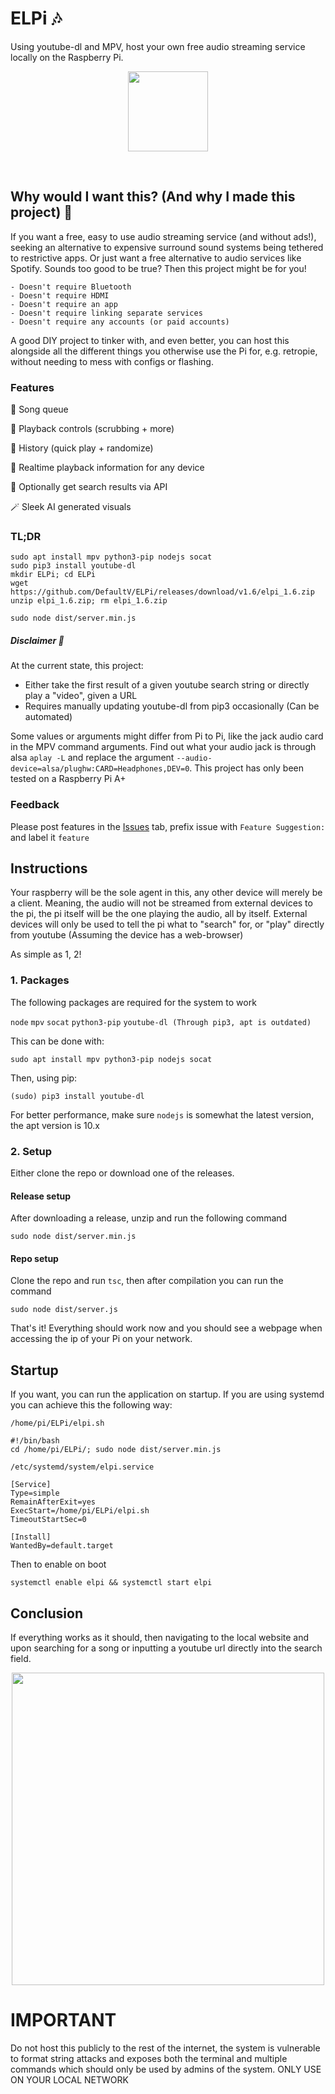# ELPi :notes:

Using youtube-dl and MPV, host your own free audio streaming service locally on the Raspberry Pi.

<p align="center">
  <img width="128" src="https://user-images.githubusercontent.com/14123880/184543425-90f57adf-c123-4138-aec1-b6c349e30eeb.png">
</p>
<br>

## Why would I want this? (And why I made this project) :thinking:

If you want a free, easy to use audio streaming service (and without ads!), seeking an alternative to expensive surround sound systems being tethered to restrictive apps. Or just want a free alternative to audio services like Spotify. Sounds too good to be true? Then this project might be for you!

```
- Doesn't require Bluetooth
- Doesn't require HDMI
- Doesn't require an app
- Doesn't require linking separate services
- Doesn't require any accounts (or paid accounts)
```

A good DIY project to tinker with, and even better, you can host this alongside all the different things you otherwise use the Pi for, e.g. retropie, without needing to mess with configs or flashing.

### Features

:tada: Song queue

:tada: Playback controls (scrubbing + more)

:tada: History (quick play + randomize)

:tada: Realtime playback information for any device

:tada: Optionally get search results via API

:magic_wand: Sleek AI generated visuals

### TL;DR

```
sudo apt install mpv python3-pip nodejs socat
sudo pip3 install youtube-dl
mkdir ELPi; cd ELPi
wget https://github.com/DefaultV/ELPi/releases/download/v1.6/elpi_1.6.zip
unzip elpi_1.6.zip; rm elpi_1.6.zip

sudo node dist/server.min.js
```

##### Disclaimer :triangular_flag_on_post:

At the current state, this project:

- Either take the first result of a given youtube search string or directly play a "video", given a URL
- Requires manually updating youtube-dl from pip3 occasionally (Can be automated)

Some values or arguments might differ from Pi to Pi, like the jack audio card in the MPV command arguments. Find out what your audio jack is through alsa `aplay -L` and replace the argument `--audio-device=alsa/plughw:CARD=Headphones,DEV=0`. This project has only been tested on a Raspberry Pi A+

### Feedback

Please post features in the [Issues](https://github.com/DefaultV/mpvberrypi/issues) tab, prefix issue with `Feature Suggestion:` and label it `feature`

## Instructions

Your raspberry will be the sole agent in this, any other device will merely be a client. Meaning, the audio will not be streamed from external devices to the pi, the pi itself will be the one playing the audio, all by itself. External devices will only be used to tell the pi what to "search" for, or "play" directly from youtube (Assuming the device has a web-browser)

As simple as 1, 2!

<a name="packages"></a>

### 1. Packages

The following packages are required for the system to work

`node`
`mpv`
`socat`
`python3-pip`
`youtube-dl (Through pip3, apt is outdated)`

This can be done with:

```
sudo apt install mpv python3-pip nodejs socat
```

Then, using pip:

```
(sudo) pip3 install youtube-dl
```

For better performance, make sure `nodejs` is somewhat the latest version, the apt version is 10.x

### 2. Setup

Either clone the repo or download one of the releases.

#### Release setup

After downloading a release, unzip and run the following command

```
sudo node dist/server.min.js
```

#### Repo setup

Clone the repo and run `tsc`, then after compilation you can run the command

```
sudo node dist/server.js
```

That's it! Everything should work now and you should see a webpage when accessing the ip of your Pi on your network.

## Startup

If you want, you can run the application on startup. If you are using systemd you can achieve this the following way:

`/home/pi/ELPi/elpi.sh`

```
#!/bin/bash
cd /home/pi/ELPi/; sudo node dist/server.min.js
```

`/etc/systemd/system/elpi.service`

```
[Service]
Type=simple
RemainAfterExit=yes
ExecStart=/home/pi/ELPi/elpi.sh
TimeoutStartSec=0

[Install]
WantedBy=default.target
```

Then to enable on boot

```
systemctl enable elpi && systemctl start elpi
```

## Conclusion

If everything works as it should, then navigating to the local website and upon searching for a song or inputting a youtube url directly into the search field.

<p align="center">
  <img width="500" src="https://user-images.githubusercontent.com/14123880/188965977-99b10c3b-d531-4dbe-a8a1-6258a2b7a6c0.png">
</p>

# IMPORTANT

Do not host this publicly to the rest of the internet, the system is vulnerable to format string attacks and exposes both the terminal and multiple commands which should only be used by admins of the system. ONLY USE ON YOUR LOCAL NETWORK
